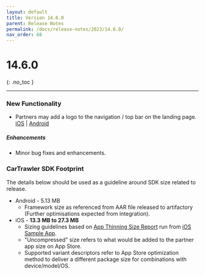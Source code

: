 ```yaml
---
layout: default
title: Version 14.6.0
parent: Release Notes
permalink: /docs/release-notes/2023/14.6.0/
nav_order: 68
---
```


# 14.6.0

{: .no_toc }

---

### New Functionality

* Partners may add a logo to the navigation / top bar on the landing page. 
<a href="/docs/ios/customisation/themes#setting-an-image-as-the-landing-page-navigation-title" target="_blank">iOS</a> | 
<a href="/docs/ios/customisation/themes#" target="_blank">Android</a>

##### Enhancements
* Minor bug fixes and enhancements.

### CarTrawler SDK Footprint
The details below should be used as a guideline around SDK size related to release.
* Android - 5.13 MB
  * Framework size as referenced from AAR file released to artifactory (Further optimisations expected from integration).
* iOS - **13.3 MB to 27.3 MB**
  * Sizing guidelines based on <a href="https://github.com/cartrawler/cartrawler.github.io/blob/master/ios-report.txt" target="_blank">App Thinning Size Report</a> run from <a href="https://github.com/cartrawler/cartrawler-ios-integration" target="_blank">iOS Sample App</a>.
  * "Uncompressed" size refers to what would be added to the partner app size on App Store.
  * Supported variant descriptors refer to App Store optimization method to deliver a different package size for combinations with device/model/OS.
